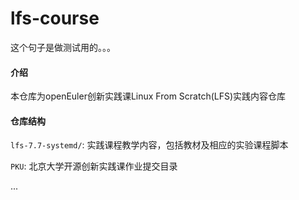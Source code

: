 # lfs-course
这个句子是做测试用的。。。

#### 介绍
本仓库为openEuler创新实践课Linux From Scratch(LFS)实践内容仓库

#### 仓库结构

`lfs-7.7-systemd/`: 实践课程教学内容，包括教材及相应的实验课程脚本

`PKU`: 北京大学开源创新实践课作业提交目录

...

